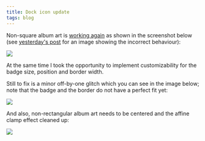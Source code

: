 ```yaml
---
title: Dock icon update
tags: blog
---
```


Non-square album art is [working again](http://wincent.com/a/about/wincent/weblog/svn-log/archives/2006/12/synergy_advance_r380_5_items_c.php) as shown in the screenshot below (see [yesterday's post](http://wincent.com/a/about/wincent/weblog/archives/2006/12/core_image_fun.php) for an image showing the incorrect behaviour):

![](/system/images/legacy/fixed-non-square.png)

At the same time I took the opportunity to implement customizability for the badge size, position and border width.

Still to fix is a minor off-by-one glitch which you can see in the image below; note that the badge and the border do not have a perfect fit yet:

![](/system/images/legacy/off-by-one.png)

And also, non-rectangular album art needs to be centered and the affine clamp effect cleaned up:

![](/system/images/legacy/affine-clamp.png)
